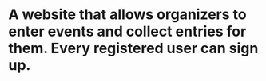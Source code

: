 # A website that allows organizers to enter events and collect entries for them. Every registered user can sign up. 
